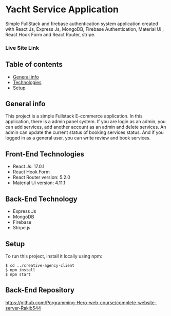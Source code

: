 # Yacht Service Application
Simple FullStack and firebase authentication system application created with React Js, Express Js, MongoDB, Firebase Authentication, Material Ui , React Hook Form and React Router, stripe.

### Live Site Link 


## Table of contents
* [General info](#general-info)
* [Technologies](#technologies)
* [Setup](#setup)

## General info
This project is a simple Fullstack E-commerce application. In this application, there is a admin panel system. If you are login as an admin, you can add services, add another account as an admin and delete services. An admin can update the current status of booking services status. And if you logged in as a general user, you can write review and book services.      
	
## Front-End Technologies
* React Js: 17.0.1
* React Hook Form
* React Router version: 5.2.0
* Material Ui version: 4.11.1

## Back-End Technology
* Express Js
* MongoDB
* Firebase
* Stripe.js

## Setup
To run this project, install it locally using npm:

```
$ cd ../creative-agency-client
$ npm install
$ npm start
```
## Back-End Repository
https://github.com/Porgramming-Hero-web-course/complete-website-server-Rakib544